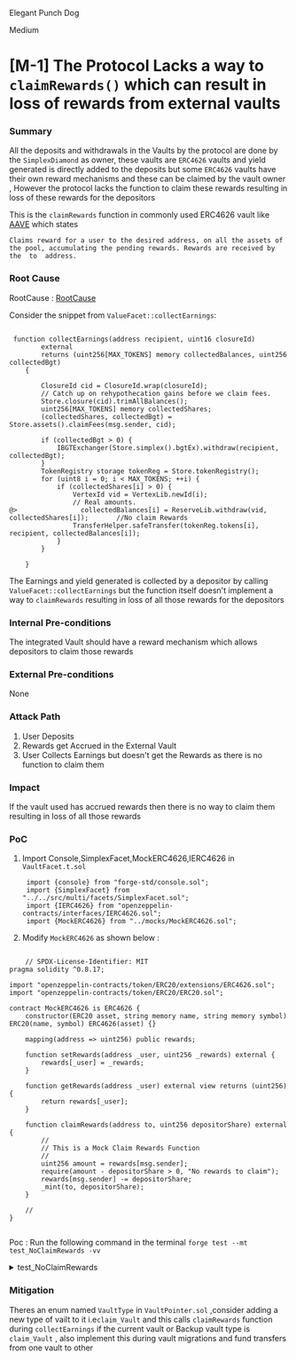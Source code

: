 Elegant Punch Dog

Medium

# [M-1] The Protocol Lacks a way to `claimRewards()` which can result in loss of rewards from external vaults

### Summary

All the deposits and withdrawals in the Vaults by the protocol are done by the `SimplexDiamond` as owner, these vaults are `ERC4626`  vaults and yield generated is directly added to the deposits but some `ERC4626` vaults have their own reward mechanisms and these can be claimed by the vault owner , However the protocol lacks the function to claim these rewards resulting in loss of these rewards for the depositors

This is the `claimRewards` function in commonly used ERC4626 vault like [AAVE](https://aave.com/docs/developers/smart-contracts/incentives#write-methods-claimrewards) which states

`Claims reward for a user to the desired address, on all the assets of the pool, accumulating the pending rewards. Rewards are received by the  to  address.`

### Root Cause

RootCause : [RootCause](https://github.com/sherlock-audit/2025-04-burve/blob/main/Burve/src/multi/facets/ValueFacet.sol#L344-L351)

Consider the snippet from `ValueFacet::collectEarnings`:

```solidity

 function collectEarnings(address recipient, uint16 closureId)
        external
        returns (uint256[MAX_TOKENS] memory collectedBalances, uint256 collectedBgt)
    {

        ClosureId cid = ClosureId.wrap(closureId);
        // Catch up on rehypothecation gains before we claim fees.
        Store.closure(cid).trimAllBalances();
        uint256[MAX_TOKENS] memory collectedShares;
        (collectedShares, collectedBgt) = Store.assets().claimFees(msg.sender, cid);       

        if (collectedBgt > 0) {
            IBGTExchanger(Store.simplex().bgtEx).withdraw(recipient, collectedBgt);
        }
        TokenRegistry storage tokenReg = Store.tokenRegistry();
        for (uint8 i = 0; i < MAX_TOKENS; ++i) {
            if (collectedShares[i] > 0) {
                VertexId vid = VertexLib.newId(i);
                // Real amounts.
@>                collectedBalances[i] = ReserveLib.withdraw(vid, collectedShares[i]);       //No claim Rewards
                TransferHelper.safeTransfer(tokenReg.tokens[i], recipient, collectedBalances[i]);
            }
        }
      
    }
```


The Earnings and yield generated is collected by a depositor by calling `ValueFacet::collectEarnings` but the function itself doesn't implement a way to `claimRewards` resulting in loss of all those rewards for the depositors 

### Internal Pre-conditions

The integrated Vault should have a reward mechanism which allows depositors to claim those rewards


### External Pre-conditions

None

### Attack Path

1. User Deposits
2. Rewards get Accrued in the External Vault
3. User Collects Earnings but doesn't get the Rewards as there is no function to claim them

### Impact

If the vault used has accrued rewards then there is no way to claim them resulting in loss of all those rewards

### PoC


1. Import Console,SimplexFacet,MockERC4626,IERC4626 in `VaultFacet.t.sol`
   
   ```solidity
    import {console} from "forge-std/console.sol";
    import {SimplexFacet} from "../../src/multi/facets/SimplexFacet.sol";
    import {IERC4626} from "openzeppelin-contracts/interfaces/IERC4626.sol";
    import {MockERC4626} from "../mocks/MockERC4626.sol";
   ```

2. Modify `MockERC4626` as shown below :

```solidity
        
    // SPDX-License-Identifier: MIT
pragma solidity ^0.8.17;

import "openzeppelin-contracts/token/ERC20/extensions/ERC4626.sol";
import "openzeppelin-contracts/token/ERC20/ERC20.sol";

contract MockERC4626 is ERC4626 {
    constructor(ERC20 asset, string memory name, string memory symbol) ERC20(name, symbol) ERC4626(asset) {}

    mapping(address => uint256) public rewards;

    function setRewards(address _user, uint256 _rewards) external {
        rewards[_user] = _rewards;
    }

    function getRewards(address _user) external view returns (uint256) {
        return rewards[_user];
    }

    function claimRewards(address to, uint256 depositorShare) external {
        //
        // This is a Mock Claim Rewards Function
        //
        uint256 amount = rewards[msg.sender];
        require(amount - depositorShare > 0, "No rewards to claim");
        rewards[msg.sender] -= depositorShare;
        _mint(to, depositorShare);
    }

    //
}
    

```

Poc : Run the following command in the terminal `forge test --mt test_NoClaimRewards -vv`

<details>
<summary>test_NoClaimRewards</summary>

```solidity
    function test_NoClaimRewards() public {
        // When fees exist, we lose value so we can't remove the same amount anymore.

        address _token = address(tokens[2]);
        deal(_token, address(this), 1e19);

        uint256 _bgtExperiment = 1 << 256 - 1;
        uint256 oneX128 = 1 << 128;
        vm.prank(owner);
        simplexFacet.setClosureFees(0xD, uint128(oneX128 / 10000), uint128(oneX128 / 10000)); // One basis point. Realistic.

        address _griefer = makeAddr("griefer");

        deal(tokens[2], address(_griefer), 4e20);

        uint128 _amountG = 1e19;
        vm.startPrank(_griefer);
        ERC20(tokens[2]).approve(address(valueFacet), _amountG);
        uint256 _valueReceived = valueFacet.addSingleForValue(address(_griefer), 0xD, tokens[2], _amountG, 0, 0);
        vm.stopPrank();

        uint256 valueReceived = valueFacet.addSingleForValue(address(this), 0xD, tokens[2], 1e19, 0, 0);

        //At this point we simutate Rewards added to the Vault which can be claimed by the owner i.e simplexDiamond
        //we consider at this point that a lot of time has passed and 1e18 tokens of rewards have been added

        uint256 _rewards = 1e18;
        address simplexDiamond = address(0x9B5491D1899dB14bfA4Bb1D91d24f007943bEd1D);

        MockERC4626 externalVault = MockERC4626(address(vaults[2]));
        externalVault.setRewards(simplexDiamond, _rewards);

        //Owner withdraws protocol Take
        vm.prank(owner);
        simplexFacet.withdraw(address(tokens[2]));

        //User Collects Earnings
        address _Random = makeAddr("Random");
        vm.prank(address(_griefer));
        valueFacet.collectEarnings(address(_Random), 0xD);

        //Rewards were never Claimed
        console.log("Rewards remaining in Vault: ", externalVault.getRewards(simplexDiamond));
        assertEq(externalVault.getRewards(simplexDiamond), _rewards);
    }
```
</details>


### Mitigation

Theres an enum named `VaultType` in `VaultPointer.sol` ,consider adding a new type of vailt to it i.e`claim_Vault` and this calls `claimRewards` function during `collectEarnings` if the current vault or Backup vault type is `claim_Vault` , also implement this during vault migrations and fund transfers from one vault to other